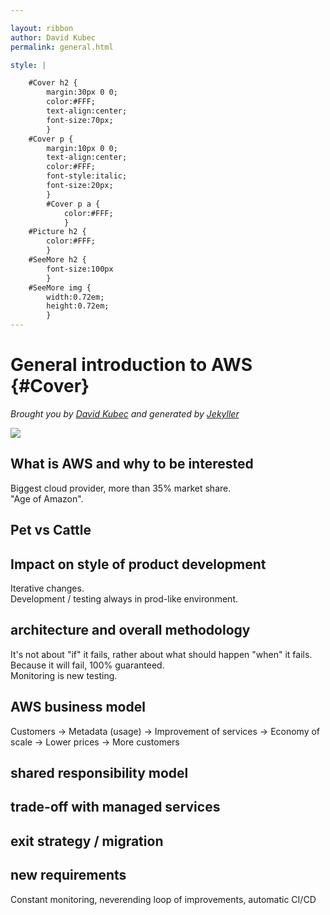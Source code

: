```yaml
---

layout: ribbon
author: David Kubec
permalink: general.html

style: |

    #Cover h2 {
        margin:30px 0 0;
        color:#FFF;
        text-align:center;
        font-size:70px;
        }
    #Cover p {
        margin:10px 0 0;
        text-align:center;
        color:#FFF;
        font-style:italic;
        font-size:20px;
        }
        #Cover p a {
            color:#FFF;
            }
    #Picture h2 {
        color:#FFF;
        }
    #SeeMore h2 {
        font-size:100px
        }
    #SeeMore img {
        width:0.72em;
        height:0.72em;
        }
---
```


# General introduction to AWS {#Cover}

*Brought you by [David Kubec](https://vsechnovcloudu.github.io/website/) and generated by [Jekyller](https://github.com/shower/jekyller)*

![](img/corpident/cover.jpg)
<!-- photo by unsplash -->

## What is AWS and why to be interested

Biggest cloud provider, more than 35% market share.  
"Age of Amazon".  


## Pet vs Cattle

## Impact on style of product development

Iterative changes.  
Development / testing always in prod-like environment.


## architecture and overall methodology

It's not about "if" it fails, rather about what should happen "when" it fails.  
Because it will fail, 100% guaranteed.  
Monitoring is new testing.  

## AWS business model

Customers -> Metadata (usage) -> Improvement of services -> Economy of scale -> Lower prices -> More customers

## shared responsibility model

## trade-off with managed services

## exit strategy / migration

## new requirements

Constant monitoring, neverending loop of improvements, automatic CI/CD
